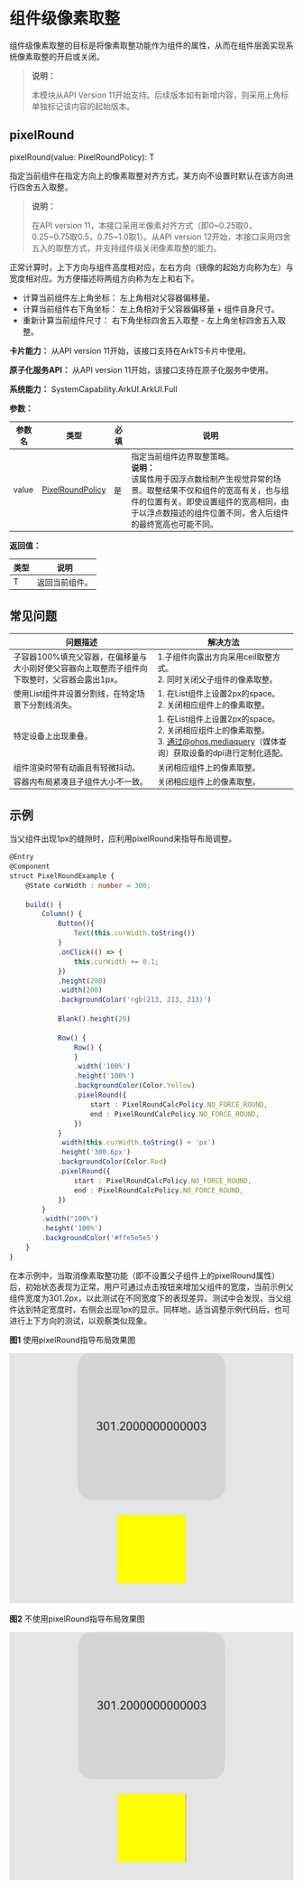 # 组件级像素取整

组件级像素取整的目标是将像素取整功能作为组件的属性，从而在组件层面实现系统像素取整的开启或关闭。

>  **说明：**
>
>  本模块从API Version 11开始支持。后续版本如有新增内容，则采用上角标单独标记该内容的起始版本。

## pixelRound

pixelRound(value: PixelRoundPolicy): T

指定当前组件在指定方向上的像素取整对齐方式，某方向不设置时默认在该方向进行四舍五入取整。

> **说明：**
> 
> 在API version 11，本接口采用半像素对齐方式（即0\~0.25取0，0.25\~0.75取0.5，0.75\~1.0取1）。从API version 12开始，本接口采用四舍五入的取整方式，并支持组件级关闭像素取整的能力。

正常计算时，上下方向与组件高度相对应，左右方向（镜像的起始方向称为左）与宽度相对应。为方便描述将两组方向称为左上和右下。

- 计算当前组件左上角坐标： 左上角相对父容器偏移量。
- 计算当前组件右下角坐标： 左上角相对于父容器偏移量 + 组件自身尺寸。
- 重新计算当前组件尺寸： 右下角坐标四舍五入取整 - 左上角坐标四舍五入取整。

**卡片能力：** 从API version 11开始，该接口支持在ArkTS卡片中使用。

**原子化服务API：** 从API version 11开始，该接口支持在原子化服务中使用。

**系统能力：** SystemCapability.ArkUI.ArkUI.Full

**参数：**

| 参数名 | 类型   | 必填 | 说明                                                         |
| ------ | ------ | ---- | ------------------------------------------------------------ |
| value | [PixelRoundPolicy](ts-types.md#pixelroundpolicy11) | 是 | 指定当前组件边界取整策略。<br/>**说明：**<br/>该属性用于因浮点数绘制产生视觉异常的场景。取整结果不仅和组件的宽高有关，也与组件的位置有关。即使设置组件的宽高相同，由于以浮点数描述的组件位置不同，舍入后组件的最终宽高也可能不同。|

**返回值：**

| 类型 | 说明 |
| --- | --- |
|  T | 返回当前组件。 |

## 常见问题

| 问题描述                                                     | 解决方法                                                     |
| ------------------------------------------------------------ | ------------------------------------------------------------ |
| 子容器100%填充父容器，在偏移量与大小刚好使父容器向上取整而子组件向下取整时，父容器会露出1px。 | 1.子组件向露出方向采用ceil取整方式。<br>2. 同时关闭父子组件的像素取整。 |
| 使用List组件并设置分割线，在特定场景下分割线消失。           | 1. 在List组件上设置2px的space。<br/>2. 关闭相应组件上的像素取整。 |
| 特定设备上出现重叠。                                         | 1. 在List组件上设置2px的space。<br>2. 关闭相应组件上的像素取整。<br>3. 通过@ohos.mediaquery（媒体查询）获取设备的dpi进行定制化适配。 |
| 组件渲染时带有动画且有轻微抖动。                             | 关闭相应组件上的像素取整。                                   |
| 容器内布局紧凑且子组件大小不一致。                           | 关闭相应组件上的像素取整。                                   |

## 示例

当父组件出现1px的缝隙时，应利用pixelRound来指导布局调整。

```ts
@Entry
@Component
struct PixelRoundExample {
    @State curWidth : number = 300;

    build() {
        Column() {
            Button(){
                Text(this.curWidth.toString())
            }
            .onClick(() => {
                this.curWidth += 0.1;
            })
            .height(200)
            .width(200)
            .backgroundColor('rgb(213, 213, 213)')

            Blank().height(20)

            Row() {
                Row() {
                }
                .width('100%')
                .height('100%')
                .backgroundColor(Color.Yellow)
                .pixelRound({
                    start : PixelRoundCalcPolicy.NO_FORCE_ROUND,
                    end : PixelRoundCalcPolicy.NO_FORCE_ROUND,
                })
            }
            .width(this.curWidth.toString() + 'px')
            .height('300.6px')
            .backgroundColor(Color.Red)
            .pixelRound({
                start : PixelRoundCalcPolicy.NO_FORCE_ROUND,
                end : PixelRoundCalcPolicy.NO_FORCE_ROUND,
            })
        }
        .width("100%")
        .height('100%')
        .backgroundColor('#ffe5e5e5')
    }
}
```

在本示例中，当取消像素取整功能（即不设置父子组件上的pixelRound属性）后，初始状态表现为正常。用户可通过点击按钮来增加父组件的宽度，当前示例父组件宽度为301.2px，以此测试在不同宽度下的表现差异。测试中会发现，当父组件达到特定宽度时，右侧会出现1px的显示。同样地，适当调整示例代码后，也可进行上下方向的测试，以观察类似现象。

**图1** 使用pixelRound指导布局效果图

![zh-cn_image_pixel_round_enable.png](figures/zh-cn_image_pixel_round_enable.png)

**图2** 不使用pixelRound指导布局效果图

![zh-cn_image_pixel_round_disable.png](figures/zh-cn_image_pixel_round_disable.png)
